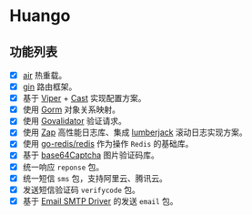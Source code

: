 # Huango

## 功能列表

- [x] [air](https://github.com/cosmtrek/air) 热重载。
- [x] [gin](https://gin-gonic.com/) 路由框架。
- [x] 基于 [Viper](https://github.com/spf13/viper) + [Cast](https://github.com/spf13/cast) 实现配置方案。
- [x] 使用 [Gorm](https://gorm.io/) 对象关系映射。
- [x] 使用 [Govalidator](https://github.com/thedevsaddam/govalidator) 验证请求。
- [x] 使用 [Zap](https://github.com/uber-go/zap) 高性能日志库、集成 [lumberjack](https://github.com/natefinch/lumberjack) 滚动日志实现方案。
- [x] 使用 [go-redis/redis](https://github.com/go-redis/redis) 作为操作 `Redis` 的基础库。
- [x] 基于 [base64Captcha](https://github.com/mojocn/base64Captcha) 图片验证码库。
- [x] 统一响应 `reponse` 包。
- [x] 统一短信 `sms` 包，支持阿里云、腾讯云。
- [x] 发送短信验证码 `verifycode` 包。
- [x] 基于 [Email SMTP Driver](https://github.com/jordan-wright/email) 的发送 `email` 包。
